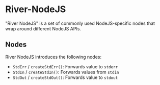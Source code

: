 River-NodeJS
===========

"River NodeJS" is a set of commonly used NodeJS-specific nodes that wrap 
around different NodeJS APIs.

Nodes
-----

River NodeJS introduces the following nodes:

* `StdErr` / `createStdErr()`: Forwards value to `stderr`
* `StdIn` / `createStdIn()`: Forwards values from `stdin`
* `StdOut` / `createStdOut()`: Forwards value to `stdout`
